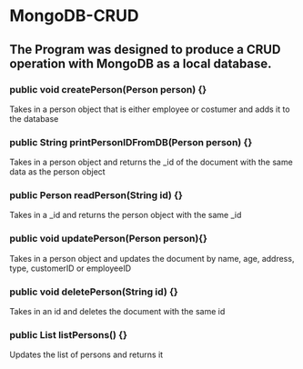 # MongoDB-CRUD

## The Program was designed to produce a CRUD operation with MongoDB as a local database.

### public void createPerson(Person person) {}
Takes in a person object that is either employee or costumer and adds it to the database

### public String printPersonIDFromDB(Person person) {}
Takes in a person object and returns the _id of the document with the same data as the person object

### public Person readPerson(String id) {}
Takes in a _id and returns the person object with the same _id

### public void updatePerson(Person person){}
Takes in a person object and updates the document by name, age, address, type, customerID or employeeID

### public void deletePerson(String id) {}
Takes in an id and deletes the document with the same id


### public List<Person> listPersons() {}
Updates the list of persons and returns it
